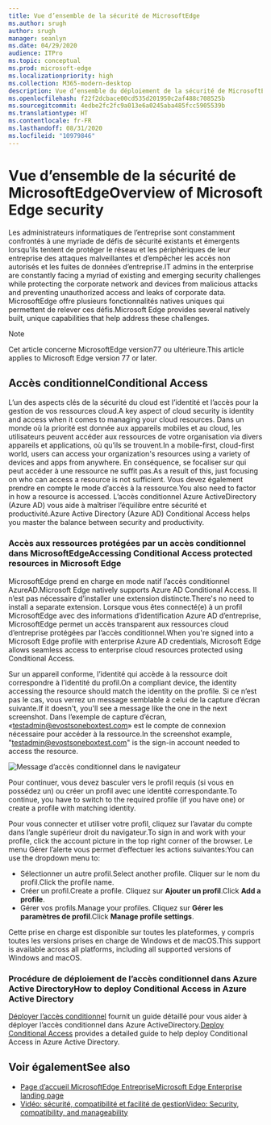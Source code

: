 ```yaml
---
title: Vue d’ensemble de la sécurité de MicrosoftEdge
ms.author: srugh
author: srugh
manager: seanlyn
ms.date: 04/29/2020
audience: ITPro
ms.topic: conceptual
ms.prod: microsoft-edge
ms.localizationpriority: high
ms.collection: M365-modern-desktop
description: Vue d’ensemble du déploiement de la sécurité de MicrosoftEdge
ms.openlocfilehash: f22f2dcbace00cd535d201950c2af488c708525b
ms.sourcegitcommit: 4edbe2fc2fc9a013e6a0245aba485fcc5905539b
ms.translationtype: HT
ms.contentlocale: fr-FR
ms.lasthandoff: 08/31/2020
ms.locfileid: "10979846"
---
```

# <span data-ttu-id="6bab5-103">Vue d’ensemble de la sécurité de MicrosoftEdge</span><span class="sxs-lookup"><span data-stu-id="6bab5-103">Overview of Microsoft Edge security</span></span>
  
<span data-ttu-id="6bab5-104">Les administrateurs informatiques de l’entreprise sont constamment confrontés à une myriade de défis de sécurité existants et émergents lorsqu’ils tentent de protéger le réseau et les périphériques de leur entreprise des attaques malveillantes et d’empêcher les accès non autorisés et les fuites de données d’entreprise.</span><span class="sxs-lookup"><span data-stu-id="6bab5-104">IT admins in the enterprise are constantly facing a myriad of existing and emerging security challenges while protecting the corporate network and devices from malicious attacks and preventing unauthorized access and leaks of corporate data.</span></span> <span data-ttu-id="6bab5-105">MicrosoftEdge offre plusieurs fonctionnalités natives uniques qui permettent de relever ces défis.</span><span class="sxs-lookup"><span data-stu-id="6bab5-105">Microsoft Edge provides several natively built, unique capabilities that help address these challenges.</span></span>

> [!NOTE]
> <span data-ttu-id="6bab5-106">Cet article concerne MicrosoftEdge version77 ou ultérieure.</span><span class="sxs-lookup"><span data-stu-id="6bab5-106">This article applies to Microsoft Edge version 77 or later.</span></span>

## <span data-ttu-id="6bab5-107">Accès conditionnel</span><span class="sxs-lookup"><span data-stu-id="6bab5-107">Conditional Access</span></span>

<span data-ttu-id="6bab5-108">L’un des aspects clés de la sécurité du cloud est l’identité et l’accès pour la gestion de vos ressources cloud.</span><span class="sxs-lookup"><span data-stu-id="6bab5-108">A key aspect of cloud security is identity and access when it comes to managing your cloud resources.</span></span> <span data-ttu-id="6bab5-109">Dans un monde où la priorité est donnée aux appareils mobiles et au cloud, les utilisateurs peuvent accéder aux ressources de votre organisation via divers appareils et applications, où qu’ils se trouvent.</span><span class="sxs-lookup"><span data-stu-id="6bab5-109">In a mobile-first, cloud-first world, users can access your organization's resources using a variety of devices and apps from anywhere.</span></span> <span data-ttu-id="6bab5-110">En conséquence, se focaliser sur qui peut accéder à une ressource ne suffit pas.</span><span class="sxs-lookup"><span data-stu-id="6bab5-110">As a result of this, just focusing on who can access a resource is not sufficient.</span></span> <span data-ttu-id="6bab5-111">Vous devez également prendre en compte le mode d’accès à la ressource.</span><span class="sxs-lookup"><span data-stu-id="6bab5-111">You also need to factor in how a resource is accessed.</span></span> <span data-ttu-id="6bab5-112">L’accès conditionnel Azure ActiveDirectory (Azure AD) vous aide à maîtriser l’équilibre entre sécurité et productivité.</span><span class="sxs-lookup"><span data-stu-id="6bab5-112">Azure Active Directory (Azure AD) Conditional Access helps you master the balance between security and productivity.</span></span>

### <span data-ttu-id="6bab5-113">Accès aux ressources protégées par un accès conditionnel dans MicrosoftEdge</span><span class="sxs-lookup"><span data-stu-id="6bab5-113">Accessing Conditional Access protected resources in Microsoft Edge</span></span>

<span data-ttu-id="6bab5-114">MicrosoftEdge prend en charge en mode natif l’accès conditionnel AzureAD.</span><span class="sxs-lookup"><span data-stu-id="6bab5-114">Microsoft Edge natively supports Azure AD Conditional Access.</span></span> <span data-ttu-id="6bab5-115">Il n’est pas nécessaire d’installer une extension distincte.</span><span class="sxs-lookup"><span data-stu-id="6bab5-115">There's no need to install a separate extension.</span></span> <span data-ttu-id="6bab5-116">Lorsque vous êtes connecté(e) à un profil MicrosoftEdge avec des informations d’identification Azure AD d’entreprise, MicrosoftEdge permet un accès transparent aux ressources cloud d’entreprise protégées par l’accès conditionnel.</span><span class="sxs-lookup"><span data-stu-id="6bab5-116">When you're signed into a Microsoft Edge profile with enterprise Azure AD credentials, Microsoft Edge allows seamless access to enterprise cloud resources protected using Conditional Access.</span></span>

<span data-ttu-id="6bab5-117">Sur un appareil conforme, l’identité qui accède à la ressource doit correspondre à l’identité du profil.</span><span class="sxs-lookup"><span data-stu-id="6bab5-117">On a compliant device, the identity accessing the resource should match the identity on the profile.</span></span>  <span data-ttu-id="6bab5-118">Si ce n’est pas le cas, vous verrez un message semblable à celui de la capture d’écran suivante.</span><span class="sxs-lookup"><span data-stu-id="6bab5-118">If it doesn't, you'll see a message like the one in the next screenshot.</span></span> <span data-ttu-id="6bab5-119">Dans l’exemple de capture d’écran, «testadmin@evostsoneboxtest.com» est le compte de connexion nécessaire pour accéder à la ressource.</span><span class="sxs-lookup"><span data-stu-id="6bab5-119">In the screenshot example, "testadmin@evostsoneboxtest.com" is the sign-in account needed to access the resource.</span></span>

![Message d’accès conditionnel dans le navigateur](./media/edge-security/microsoft-edge-security-conditional-access.png)

<span data-ttu-id="6bab5-121">Pour continuer, vous devez basculer vers le profil requis (si vous en possédez un) ou créer un profil avec une identité correspondante.</span><span class="sxs-lookup"><span data-stu-id="6bab5-121">To continue, you have to switch to the required profile (if you have one) or create a profile with matching identity.</span></span>

<span data-ttu-id="6bab5-122">Pour vous connecter et utiliser votre profil, cliquez sur l’avatar du compte dans l’angle supérieur droit du navigateur.</span><span class="sxs-lookup"><span data-stu-id="6bab5-122">To sign in and work with your profile, click the account picture in the top right corner of the browser.</span></span> <span data-ttu-id="6bab5-123">Le menu Gérer l’alerte vous permet d’effectuer les actions suivantes:</span><span class="sxs-lookup"><span data-stu-id="6bab5-123">You can use the dropdown menu to:</span></span>

- <span data-ttu-id="6bab5-124">Sélectionner un autre profil.</span><span class="sxs-lookup"><span data-stu-id="6bab5-124">Select another profile.</span></span> <span data-ttu-id="6bab5-125">Cliquer sur le nom du profil.</span><span class="sxs-lookup"><span data-stu-id="6bab5-125">Click the profile name.</span></span>
- <span data-ttu-id="6bab5-126">Créer un profil.</span><span class="sxs-lookup"><span data-stu-id="6bab5-126">Create a profile.</span></span> <span data-ttu-id="6bab5-127">Cliquez sur **Ajouter un profil**.</span><span class="sxs-lookup"><span data-stu-id="6bab5-127">Click **Add a profile**.</span></span>
- <span data-ttu-id="6bab5-128">Gérer vos profils.</span><span class="sxs-lookup"><span data-stu-id="6bab5-128">Manage your profiles.</span></span> <span data-ttu-id="6bab5-129">Cliquez sur **Gérer les paramètres de profil**.</span><span class="sxs-lookup"><span data-stu-id="6bab5-129">Click **Manage profile settings**.</span></span>

<span data-ttu-id="6bab5-130">Cette prise en charge est disponible sur toutes les plateformes, y compris toutes les versions prises en charge de Windows et de macOS.</span><span class="sxs-lookup"><span data-stu-id="6bab5-130">This support is available across all platforms, including all supported versions of Windows and macOS.</span></span>

### <span data-ttu-id="6bab5-131">Procédure de déploiement de l’accès conditionnel dans Azure Active Directory</span><span class="sxs-lookup"><span data-stu-id="6bab5-131">How to deploy Conditional Access in Azure Active Directory</span></span>

<span data-ttu-id="6bab5-132">[Déployer l’accès conditionnel](https://docs.microsoft.com/azure/active-directory/conditional-access/plan-conditional-access) fournit un guide détaillé pour vous aider à déployer l’accès conditionnel dans Azure ActiveDirectory.</span><span class="sxs-lookup"><span data-stu-id="6bab5-132">[Deploy Conditional Access](https://docs.microsoft.com/azure/active-directory/conditional-access/plan-conditional-access) provides a detailed guide to help deploy Conditional Access in Azure Active Directory.</span></span>

## <span data-ttu-id="6bab5-133">Voir également</span><span class="sxs-lookup"><span data-stu-id="6bab5-133">See also</span></span>

- [<span data-ttu-id="6bab5-134">Page d’accueil MicrosoftEdge Entreprise</span><span class="sxs-lookup"><span data-stu-id="6bab5-134">Microsoft Edge Enterprise landing page</span></span>](https://aka.ms/EdgeEnterprise)
- [<span data-ttu-id="6bab5-135">Vidéo: sécurité, compatibilité et facilité de gestion</span><span class="sxs-lookup"><span data-stu-id="6bab5-135">Video: Security, compatibility, and manageability</span></span>](/microsoft-edge-video-security-compatibility-manageability.md)
